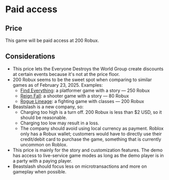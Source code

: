 # Paid access
## Price
This game will be paid access at 200 Robux. 

## Considerations
* This price lets the Everyone Destroys the World Group create discounts at certain events because it's not at the price floor.
* 200 Robux seems to be the sweet spot when comparing to similar games as of February 23, 2025. Examples:
  * [Find Everything](https://www.roblox.com/games/8389627336/Find-Everything): a platformer game with a story — 250 Robux
  * [Reign Fall](https://www.roblox.com/games/11765763028/Reign-Fall-Early-Development): a shooter game with a story — 80 Robux
  * [Rogue Lineage](https://www.roblox.com/games/3016661674/Rogue-Lineage): a fighting game with classes — 200 Robux
* Beastslash is a new company, so:
  * Charging too high is a turn off. 200 Robux is less than $2 USD, so it should be reasonable.
  * Charging too low may result in a loss.
  * The company should avoid using local currency as payment. Roblox only has a Robux wallet; customers would have to directly use their credit/debit card to purchase the game, something that is currently uncommon on Roblox.  
* This price is mainly for the story and customization features. The demo has access to live-service game modes as long as the demo player is in a party with a paying player.
* Beastslash should focus less on microtransactions and more on gameplay when possible.
